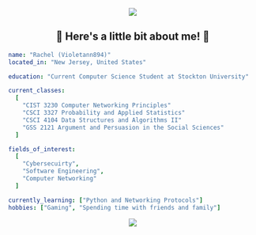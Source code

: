 <p align="center">
  <img src="https://capsule-render.vercel.app/api?type=waving&color=gradient&customColorList=9,&height=150&section=header&text=Hello!&fontSize=40" />
</p>

<h2 align="center"> 🌟 Here's a little bit about me! 🌟</h2>

```yaml
name: "Rachel (Violetann894)"
located_in: "New Jersey, United States"

education: "Current Computer Science Student at Stockton University"

current_classes:
  [
    "CIST 3230 Computer Networking Principles"
    "CSCI 3327 Probability and Applied Statistics"
    "CSCI 4104 Data Structures and Algorithms II"
    "GSS 2121 Argument and Persuasion in the Social Sciences"
  ]

fields_of_interest:
  [
    "Cybersecuirty",
    "Software Engineering",
    "Computer Networking"
  ]

currently_learning: ["Python and Networking Protocols"]
hobbies: ["Gaming", "Spending time with friends and family"]
```

<p align="center">
  <img src="https://capsule-render.vercel.app/api?type=waving&height=150&color=gradient&customColorList=9&section=footer" />
</p>
